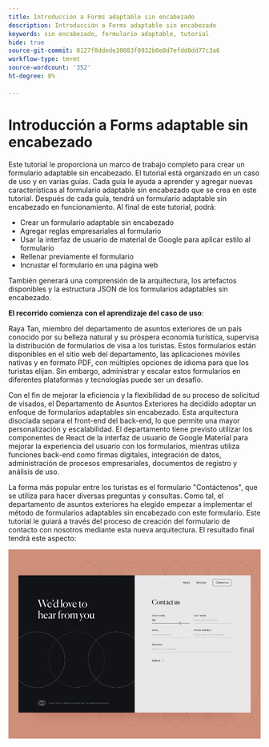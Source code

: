 ```yaml
---
title: Introducción a Forms adaptable sin encabezado
description: Introducción a Forms adaptable sin encabezado
keywords: sin encabezado, formulario adaptable, tutorial
hide: true
source-git-commit: 0127f8ddede38083f0932b0e8d7efdd0dd77c3a6
workflow-type: tm+mt
source-wordcount: '352'
ht-degree: 8%

---
```



# Introducción a Forms adaptable sin encabezado

Este tutorial le proporciona un marco de trabajo completo para crear un formulario adaptable sin encabezado. El tutorial está organizado en un caso de uso y en varias guías. Cada guía le ayuda a aprender y agregar nuevas características al formulario adaptable sin encabezado que se crea en este tutorial. Después de cada guía, tendrá un formulario adaptable sin encabezado en funcionamiento. Al final de este tutorial, podrá:

* Crear un formulario adaptable sin encabezado
* Agregar reglas empresariales al formulario
* Usar la interfaz de usuario de material de Google para aplicar estilo al formulario
* Rellenar previamente el formulario 
* Incrustar el formulario en una página web

También generará una comprensión de la arquitectura, los artefactos disponibles y la estructura JSON de los formularios adaptables sin encabezado.

**El recorrido comienza con el aprendizaje del caso de uso**:

Raya Tan, miembro del departamento de asuntos exteriores de un país conocido por su belleza natural y su próspera economía turística, supervisa la distribución de formularios de visa a los turistas. Estos formularios están disponibles en el sitio web del departamento, las aplicaciones móviles nativas y en formato PDF, con múltiples opciones de idioma para que los turistas elijan. Sin embargo, administrar y escalar estos formularios en diferentes plataformas y tecnologías puede ser un desafío.

Con el fin de mejorar la eficiencia y la flexibilidad de su proceso de solicitud de visados, el Departamento de Asuntos Exteriores ha decidido adoptar un enfoque de formularios adaptables sin encabezado. Esta arquitectura disociada separa el front-end del back-end, lo que permite una mayor personalización y escalabilidad. El departamento tiene previsto utilizar los componentes de React de la interfaz de usuario de Google Material para mejorar la experiencia del usuario con los formularios, mientras utiliza funciones back-end como firmas digitales, integración de datos, administración de procesos empresariales, documentos de registro y análisis de uso.

La forma más popular entre los turistas es el formulario &quot;Contáctenos&quot;, que se utiliza para hacer diversas preguntas y consultas. Como tal, el departamento de asuntos exteriores ha elegido empezar a implementar el método de formularios adaptables sin encabezado con este formulario. Este tutorial le guiará a través del proceso de creación del formulario de contacto con nosotros mediante esta nueva arquitectura. El resultado final tendrá este aspecto:

![Formulario adaptable sin encabezado](assets/contact-us-headless-adaptive-forms.png)